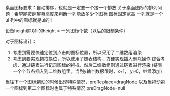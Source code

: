 桌面图标要求：自动排序，也就是一定要一个接一个排放
关于桌面图标的排列问题：希望能按照屏幕高度来判断一列能放多少个图标
图标固定宽高
一列就是一个ul  列中的图标就是ul的li

设备height除以li的height = 一列图标个数（以后的限制条件）


对于图标设计：
1. 考虑到需要快速定位到点击的图标位置，所以采用了二维数组渲染
2. 考虑到要实现拖拽换位，所以使用了链表结构，方便实现插入删除操作
综合考虑，通过链表进行记录图标的拖拽，然后二维数组则通过链表进行渲染
(链表一个个节点插入到二维数组里，当到y轴个数极限时，x+1， y=0，继续添加)



当往下一个图标拖动的时候出现特殊情况，preReplace=dragNode
以及当拖动第一个图标到第二个图标时也属于特殊情况 preDragNode=null

